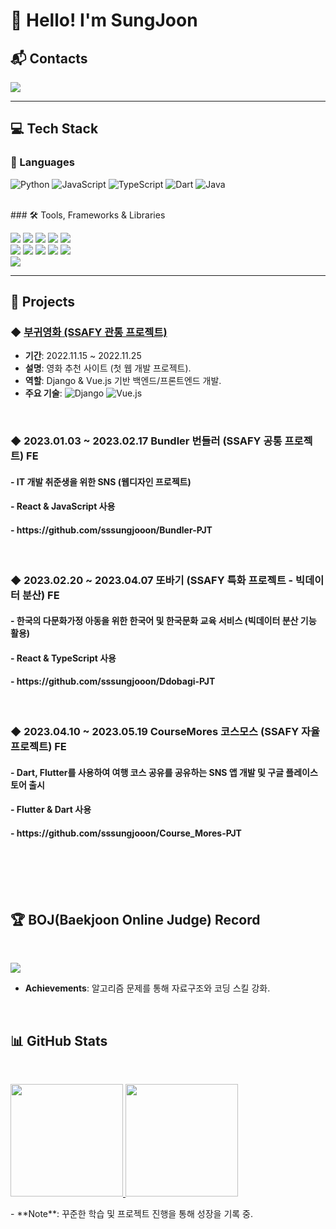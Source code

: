 # 👋 Hello! I'm SungJoon

## 📬 Contacts
<img src="https://img.shields.io/badge/dellojoon7@gmail.com-EA4335?style=flat-square&logo=Gmail&logoColor=white"/></a>

---

## 💻 Tech Stack

### 🌟 Languages
![Python](https://img.shields.io/badge/Python-3776AB?style=flat-square&logo=Python&logoColor=white)
![JavaScript](https://img.shields.io/badge/JavaScript-F7DF1E?style=flat-square&logo=JavaScript&logoColor=black)
![TypeScript](https://img.shields.io/badge/TypeScript-3178C6?style=flat-square&logo=TypeScript&logoColor=white)
![Dart](https://img.shields.io/badge/Dart-0175C2?style=flat-square&logo=Dart&logoColor=white)
![Java](https://img.shields.io/badge/Java-007396?style=flat-square&logo=Java&logoColor=white)

<br>
### 🛠️ Tools, Frameworks & Libraries
<p>
  <img src="https://img.shields.io/badge/Django-green?style=flat-square&logo=Django&logoColor=white"/>
  <img src="https://img.shields.io/badge/Vue.js-ff69b4?style=flat-square&logo=Vue.js&logoColor=white"/>
  <img src="https://img.shields.io/badge/HTML5-E34F26?style=flat-square&logo=HTML5&logoColor=white"/>
  <img src="https://img.shields.io/badge/CSS-1572B6?style=flat-square&logo=CSS3&logoColor=white"/>
  <img src="https://img.shields.io/badge/React-61DAFB?style=flat-square&logo=React&logoColor=white"/> <br>
  <img src="https://img.shields.io/badge/Redux-764ABC?style=flat-square&logo=Redux&logoColor=white"/>
  <img src="https://img.shields.io/badge/Flutter-9EA2FF?style=flat-square&logo=React&logoColor=white"/>
  <img src="https://img.shields.io/badge/Figma-F24E1E?style=flat-square&logo=Figma&logoColor=white"/>
  <img src="https://img.shields.io/badge/Eclipse-2C2255?style=flat-square&logo=eclipseide&logoColor=white"/>
  <img src="https://img.shields.io/badge/ORACLE-F80000?style=flat-square&logo=oracle&logoColor=white"/> <br>
  <img src="https://img.shields.io/badge/Spring-6DB33F?style=flat-square&logo=Spring&logoColor=white"/>
</p>

---

## 📂 Projects
### ◆ [부귀영화 (SSAFY 관통 프로젝트)](https://github.com/sssungjooon/Bundler-PJT)
- **기간**: 2022.11.15 ~ 2022.11.25  
- **설명**: 영화 추천 사이트 (첫 웹 개발 프로젝트).  
- **역할**: Django & Vue.js 기반 백엔드/프론트엔드 개발.  
- **주요 기술**: ![Django](https://img.shields.io/badge/Django-092E20?style=flat-square&logo=Django&logoColor=white) ![Vue.js](https://img.shields.io/badge/Vue.js-4FC08D?style=flat-square&logo=Vue.js&logoColor=white)
<br>
<h3> ◆ 2023.01.03 ~ 2023.02.17  Bundler 번들러  (SSAFY 공통 프로젝트) FE </h3>
<h4> - IT 개발 취준생을 위한 SNS (웹디자인 프로젝트) </h4>
<h4> - React & JavaScript 사용 </h4>
<h4> - https://github.com/sssungjooon/Bundler-PJT </h4>
<br>
<h3> ◆ 2023.02.20 ~ 2023.04.07  또바기 (SSAFY 특화 프로젝트 - 빅데이터 분산) FE </h3>
<h4> - 한국의 다문화가정 아동을 위한 한국어 및 한국문화 교육 서비스 (빅데이터 분산 기능 활용) </h4>
<h4> - React & TypeScript 사용 </h4>
<h4> - https://github.com/sssungjooon/Ddobagi-PJT </h4>
<br>
<h3> ◆ 2023.04.10 ~ 2023.05.19 CourseMores 코스모스 (SSAFY 자율 프로젝트) FE  </h3>
<h4> - Dart, Flutter를 사용하여 여행 코스 공유를 공유하는 SNS 앱 개발 및 구글 플레이스토어 출시 </h4>
<h4> - Flutter & Dart 사용 </h4>
<h4> - https://github.com/sssungjooon/Course_Mores-PJT </h4>
<br>
<br>
<br>
<Br>

## 🏆 BOJ(Baekjoon Online Judge) Record
 <Br>
  
 <a href="https://solved.ac/profile/dellojoon7"><img src="http://mazassumnida.wtf/api/generate_badge?boj=dellojoon7"></a>
- **Achievements**: 알고리즘 문제를 통해 자료구조와 코딩 스킬 강화.
 
<Br>

## 📊 GitHub Stats
<Br>
<p>
<a href="https://github.com/sssungjooon">
  <img height="180em" src="https://github-readme-stats-eight-theta.vercel.app/api?username=sssungjooon&show_icons=true&theme=algolia&include_all_commits=true&count_private=true"/>
  <img height="180em" src="https://github-readme-stats-eight-theta.vercel.app/api/top-langs/?username=sssungjooon&layout=compact&langs_count=8&theme=algolia"/>
</a>
</p>
- **Note**: 꾸준한 학습 및 프로젝트 진행을 통해 성장을 기록 중.
<Br>


<!--
**sssungjooon/sssungjooon** is a ✨ _special_ ✨ repository because its `README.md` (this file) appears on your GitHub profile.

Here are some ideas to get you started:

- 🔭 I’m currently working on ...
- 🌱 I’m currently learning ...
- 👯 I’m looking to collaborate on ...
- 🤔 I’m looking for help with ...
- 💬 Ask me about ...
- 📫 How to reach me: ...
- 😄 Pronouns: ...
- ⚡ Fun fact: ...
-->
